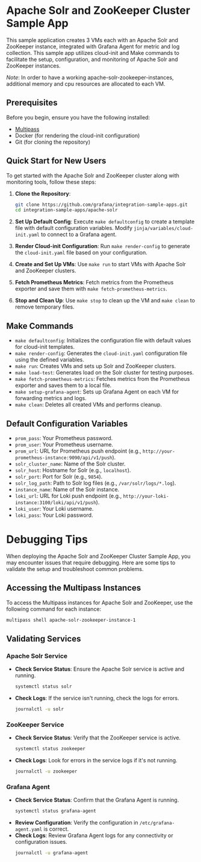 # Apache Solr and ZooKeeper Cluster Sample App

This sample application creates 3 VMs each with an Apache Solr and ZooKeeper instance, integrated with Grafana Agent for metric and log collection. This sample app utilizes cloud-init and Make commands to facilitate the setup, configuration, and monitoring of Apache Solr and ZooKeeper instances.

*Note*: In order to have a working apache-solr-zookeeper-instances, additional memory and cpu resources are allocated to each VM.

## Prerequisites

Before you begin, ensure you have the following installed:

- [Multipass](https://multipass.run/)
- Docker (for rendering the cloud-init configuration)
- Git (for cloning the repository)

## Quick Start for New Users

To get started with the Apache Solr and ZooKeeper cluster along with monitoring tools, follow these steps:

1. **Clone the Repository**: 
   ```sh
   git clone https://github.com/grafana/integration-sample-apps.git
   cd integration-sample-apps/apache-solr
   ```

2. **Set Up Default Config**: 
   Execute `make defaultconfig` to create a template file with default configuration variables. Modify `jinja/variables/cloud-init.yaml` to connect to a Grafana agent.

3. **Render Cloud-init Configuration**: 
   Run `make render-config` to generate the `cloud-init.yaml` file based on your configuration.

4. **Create and Set Up VMs**: 
   Use `make run` to start VMs with Apache Solr and ZooKeeper clusters.

5. **Fetch Prometheus Metrics**: 
   Fetch metrics from the Prometheus exporter and save them with `make fetch-prometheus-metrics`.

6. **Stop and Clean Up**: 
   Use `make stop` to clean up the VM and `make clean` to remove temporary files.

## Make Commands

- `make defaultconfig`: Initializes the configuration file with default values for cloud-init templates.
- `make render-config`: Generates the `cloud-init.yaml` configuration file using the defined variables.
- `make run`: Creates VMs and sets up Solr and ZooKeeper clusters.
- `make load-test`: Generates load on the Solr cluster for testing purposes.
- `make fetch-prometheus-metrics`: Fetches metrics from the Prometheus exporter and saves them to a local file.
- `make setup-grafana-agent`: Sets up Grafana Agent on each VM for forwarding metrics and logs.
- `make clean`: Deletes all created VMs and performs cleanup.

## Default Configuration Variables

- `prom_pass`: Your Prometheus password.
- `prom_user`: Your Prometheus username.
- `prom_url`: URL for Prometheus push endpoint (e.g., `http://your-prometheus-instance:9090/api/v1/push`).
- `solr_cluster_name`: Name of the Solr cluster.
- `solr_host`: Hostname for Solr (e.g., `localhost`).
- `solr_port`: Port for Solr (e.g., `9854`).
- `solr_log_path`: Path to Solr log files (e.g., `/var/solr/logs/*.log`).
- `instance_name`: Name of the Solr instance.
- `loki_url`: URL for Loki push endpoint (e.g., `http://your-loki-instance:3100/loki/api/v1/push`).
- `loki_user`: Your Loki username.
- `loki_pass`: Your Loki password.

# Debugging Tips

When deploying the Apache Solr and ZooKeeper Cluster Sample App, you may encounter issues that require debugging. Here are some tips to validate the setup and troubleshoot common problems.

## Accessing the Multipass Instances

To access the Multipass instances for Apache Solr and ZooKeeper, use the following command for each instance:

```bash
multipass shell apache-solr-zookeeper-instance-1
```

## Validating Services

### Apache Solr Service
- **Check Service Status**: Ensure the Apache Solr service is active and running.
  ```bash
  systemctl status solr
  ```
- **Check Logs**: If the service isn't running, check the logs for errors.
  ```bash
  journalctl -u solr
  ```

### ZooKeeper Service
- **Check Service Status**: Verify that the ZooKeeper service is active.
  ```bash
  systemctl status zookeeper
  ```
- **Check Logs**: Look for errors in the service logs if it's not running.
  ```bash
  journalctl -u zookeeper
  ```

### Grafana Agent
- **Check Service Status**: Confirm that the Grafana Agent is running.
  ```bash
  systemctl status grafana-agent
  ```
- **Review Configuration**: Verify the configuration in `/etc/grafana-agent.yaml` is correct.
- **Check Logs**: Review Grafana Agent logs for any connectivity or configuration issues.
  ```bash
  journalctl -u grafana-agent
  ```
